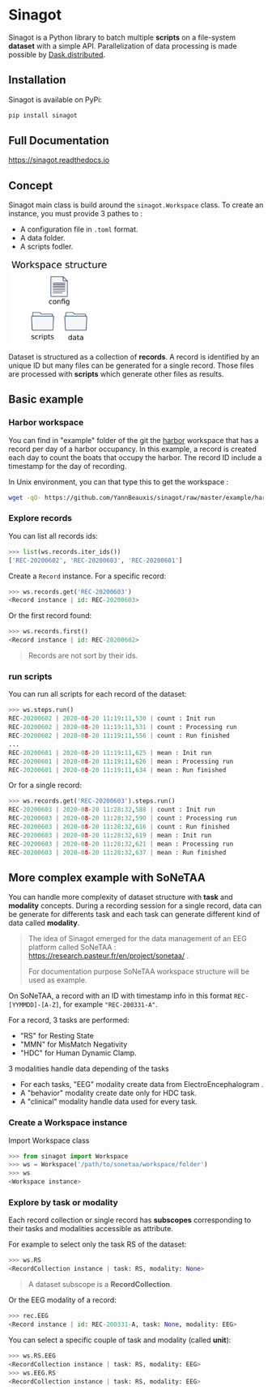 # Sinagot

Sinagot is a Python library to batch multiple **scripts** on a file-system **dataset** with a simple API.
Parallelization of data processing is made possible by [Dask.distributed](https://distributed.dask.org/en/latest/). 

## Installation

Sinagot is available on PyPi:

```bash
pip install sinagot
```

## Full Documentation

<https://sinagot.readthedocs.io>

## Concept

Sinagot main class is build around the `sinagot.Workspace` class. To create an instance, you must provide 3 pathes to :

- A configuration file in `.toml` format.
- A data folder.
- A scripts fodler.

<img src="docs/workspace_structure.png" width="200">

Dataset is structured as a collection of **records**. A record is identified by an unique ID but many files can be generated for a single record. Those files are processed with **scripts** which generate other files as results.

## Basic example 

### Harbor workspace

You can find in "example" folder of the git the [harbor](https://github.com/YannBeauxis/sinagot/tree/master/example/harbor) workspace that has a record per day of a harbor occupancy. In this example, a record is created each day to count the boats that occupy the harbor. The record ID include a timestamp for the day of recording.

In Unix environment, you can that type this to get the workspace :

```bash
wget -qO- https://github.com/YannBeauxis/sinagot/raw/master/example/harbor.tar.gz | tar xvz
```

### Explore records

You can list all records ids:

```python
>>> list(ws.records.iter_ids())
['REC-20200602', 'REC-20200603', 'REC-20200601']
```

Create a `Record` instance. For a specific record:

```python
>>> ws.records.get('REC-20200603')
<Record instance | id: REC-20200603>
```

Or the first record found:

```python
>>> ws.records.first()
<Record instance | id: REC-20200602>
```

> Records are not sort by their ids.

### run scripts

You can run all scripts for each record of the dataset:

```python
>>> ws.steps.run()
REC-20200602 | 2020-08-20 11:19:11,530 | count : Init run
REC-20200602 | 2020-08-20 11:19:11,531 | count : Processing run
REC-20200602 | 2020-08-20 11:19:11,556 | count : Run finished
...
REC-20200601 | 2020-08-20 11:19:11,625 | mean : Init run
REC-20200601 | 2020-08-20 11:19:11,626 | mean : Processing run
REC-20200601 | 2020-08-20 11:19:11,634 | mean : Run finished

```

Or for a single record:

```python
>>> ws.records.get('REC-20200603').steps.run()
REC-20200603 | 2020-08-20 11:28:32,588 | count : Init run
REC-20200603 | 2020-08-20 11:28:32,590 | count : Processing run
REC-20200603 | 2020-08-20 11:28:32,616 | count : Run finished
REC-20200603 | 2020-08-20 11:28:32,619 | mean : Init run
REC-20200603 | 2020-08-20 11:28:32,621 | mean : Processing run
REC-20200603 | 2020-08-20 11:28:32,637 | mean : Run finished
```

## More complex example with SoNeTAA

You can handle more complexity of dataset structure with **task** and **modality** concepts. During a recording session for a single record, data can be generate for differents task and each task can generate different kind of data called **modality**. 

> The idea of Sinagot emerged for the data management of an EEG platform called SoNeTAA :
> https://research.pasteur.fr/en/project/sonetaa/ .
> 
> For documentation purpose SoNeTAA workspace structure will be used as example. 

On SoNeTAA, a record with an ID with timestamp info in this format `REC-[YYMMDD]-[A-Z]`, 
for example `"REC-200331-A"`. 

For a record, 3 tasks are performed: 

* "RS" for Resting State
* "MMN" for MisMatch Negativity
* "HDC" for Human Dynamic Clamp.

3 modalities handle data depending of the tasks
* For each tasks, "EEG" modality create data from ElectroEncephalogram .
* A "behavior" modality create date only for HDC task.
* A "clinical" modality handle data used for every task.


### Create a Workspace instance

Import Workspace class

```python
>>> from sinagot import Workspace
>>> ws = Workspace('/path/to/sonetaa/workspace/folder')
>>> ws
<Workspace instance>
```

### Explore by task or modality

Each record collection or single record has **subscopes** corresponding to their tasks and modalities accessible as attribute.

For example to select only the task RS of the dataset:

```python
>>> ws.RS
<RecordCollection instance | task: RS, modality: None>
```

> A dataset subscope is a **RecordCollection**.

Or the EEG modality of a record:

```python
>>> rec.EEG
<Record instance | id: REC-200331-A, task: None, modality: EEG>
```

You can select a specific couple of task and modality (called **unit**):

```python
>>> ws.RS.EEG
<RecordCollection instance | task: RS, modality: EEG>
>>> ws.EEG.RS
<RecordCollection instance | task: RS, modality: EEG>
```
